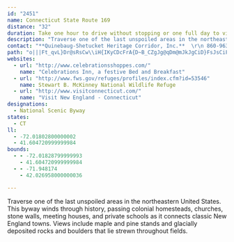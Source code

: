 ```yaml
---
id: "2451"
name: Connecticut State Route 169
distance: "32"
duration: Take one hour to drive without stopping or one full day to visit places along the byway.
description: "Traverse one of the last unspoiled areas in the northeastern United States. This byway winds through history, passing colonial homesteads, churches, stone walls, meeting houses, and private schools as it connects classic New England towns. Views include maple and pine stands and glacially deposited rocks and boulders that lie strewn throughout fields."
contact: "**Quinebaug-Shetucket Heritage Corridor, Inc.**  \r\n 860-963-7226  \r\n 866-363-7226 (toll free)  \r\n [Send E-mail](mailto:quinebaug.shetucket@snet.net )  \r\n\r\n"
path: "o|||Ft_qvL}Dr@sRsCw\\iH{IKyCDcFrA{D~B_CZgJg@qDm@mJkJgCiD}FsJsCiFcPk]a@iAyAiEmAmBcEeKyBaF}E{ImDaEeMeMcCwC}@w@oEkByAaA{B_C_ImHkBuAeEyDsBsAo@kAyAyA}AaDaG{ImLuM{LeGgEuFaIiJyFsHuCmFeCuIcAwAe@YaASaBCuHb@sC_@}KmEkFcB}C[qIW_Fs@kIaEyAa@y@EwFFwEXsDr@_CVmC?wIc@{Fb@}@XiALkAEmAu@a@e@kGaM_BaCoOmNcBy@o@MiBIi@DoM~BgQ~BsFdBiFlCiDd@eADgAQiBXsBx@gKhJ_C|@aEj@}Cc@eKiD}FqFiE{CcDeAeGwAmBIqACaAJeAV_@TmGr@yR|DcF`BgCPaFNkBTeIlCiCl@aDe@wMq@uAM_FaA_GsBuMeGoCaB_GwC}F{BaJmHsCy@yBKoAJkJxAoAJyMQuAEqB_@sCmBiCeCwEoFcD_DoA{@qGsDiKqCiK{@iBZwDvAcFn@cF^wBB}@SiBs@iEqBqG{DsJsEiAYaEYaHEo@QmDEq]sBiAHsAIwHaA}[gGmBQi@_@gGaB{X_IWGg@SgJkCaOaFsP{E_DC{JPmFScBJuo@_HcEGeJvDaOpEeGzA{LxBuD~AkBjAiDrCe@l@qI~HsElAqTtI}HlCgIxAySrAwU|@gONsrAP}\\d@}QCal@^oO?w]h@eMxAoA^wFt@_A^mCvCO`@s@fESj@o@f@k@HqIFwFWiCy@wDs@cFm@gDKwC_@qKRkRBYFcBEqJ\\_G@yBDu@?}BD}F?cGH}DF}IXaDK__@MeDq@oAs@gTeImEsAiF_CsB{AkIuAcAEaCReDl@uA@q@GkBgA[_@{QoJq@K}QFq]~CmG^iBA{Kk@aZZeIZ{HL_BDaFVQ?QAECIC][{ClCuBdBy@~@wIvEgFfE}CtEwLlL_@d@m@lAoBjd@QhAc@|@_GlF_@f@oAr@eQdGaCtA_LlQcBfGs@pAwAnB}A~A{BxAwC~@}XxDuL~CcE|AwRrKsG~CmIzFoQhK{CpAaR~F{HxCmFxAmClA{d@|PsAp@uHxC}FfAaJx@iBF}FUuB^eHnC}D~B_AXkGzCyARsDJkOSy@KcAh@e@F}@GOOiBGqC@}AToCl@aQhGoLrAsThBaFzB_B`BuDdDkDjCqOnJmPlJoAl@mDjA_Ez@qJ^{IjAwEd@"
websites:
  - url: "http://www.celebrationsshoppes.com/"
    name: "Celebrations Inn, a festive Bed and Breakfast"
  - url: "http://www.fws.gov/refuges/profiles/index.cfm?id=53546"
    name: Stewart B. McKinney National Wildlife Refuge
  - url: "http://www.visitconnecticut.com/"
    name: "Visit New England - Connecticut"
designations:
  - National Scenic Byway
states:
  - CT
ll:
  - -72.01802800000002
  - 41.604720999999984
bounds:
  - - -72.01828799999993
    - 41.604720999999984
  - - -71.948174
    - 42.026958000000036

---
```


Traverse one of the last unspoiled areas in the northeastern United States. This byway winds through history, passing colonial homesteads, churches, stone walls, meeting houses, and private schools as it connects classic New England towns. Views include maple and pine stands and glacially deposited rocks and boulders that lie strewn throughout fields.
